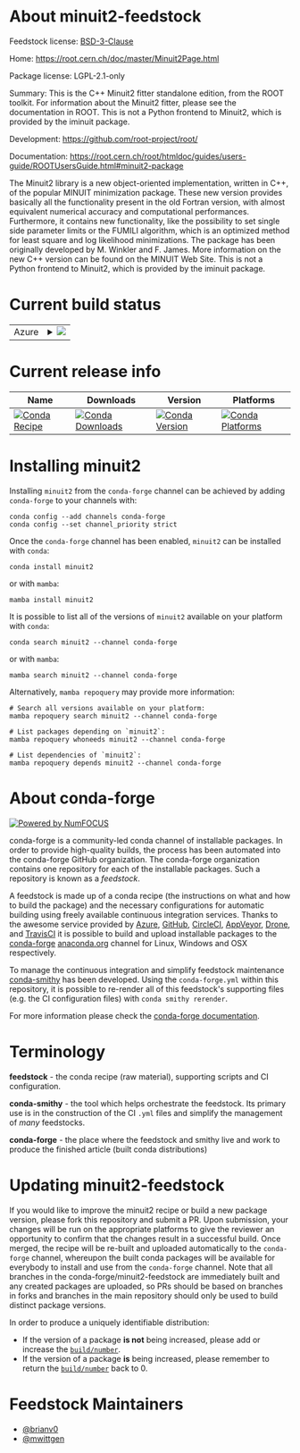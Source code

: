 About minuit2-feedstock
=======================

Feedstock license: [BSD-3-Clause](https://github.com/conda-forge/minuit2-feedstock/blob/main/LICENSE.txt)

Home: https://root.cern.ch/doc/master/Minuit2Page.html

Package license: LGPL-2.1-only

Summary: This is the C++ Minuit2 fitter standalone edition, from the ROOT toolkit.
For information about the Minuit2 fitter, please see the documentation in ROOT.
This is not a Python frontend to Minuit2, which is provided by the iminuit package.


Development: https://github.com/root-project/root/

Documentation: https://root.cern.ch/root/htmldoc/guides/users-guide/ROOTUsersGuide.html#minuit2-package

The Minuit2 library is a new object-oriented implementation, written in C++, of the popular
MINUIT minimization package. These new version provides basically all the functionality
present in the old Fortran version, with almost equivalent numerical accuracy and
computational performances. Furthermore, it contains new functionality, like the possibility
to set single side parameter limits or the FUMILI algorithm, which is an optimized method for
least square and log likelihood minimizations. The package has been originally developed by
M. Winkler and F. James. More information on the new C++ version can be found on the MINUIT
Web Site. This is not a Python frontend to Minuit2, which is provided by the iminuit package.


Current build status
====================


<table>
    
  <tr>
    <td>Azure</td>
    <td>
      <details>
        <summary>
          <a href="https://dev.azure.com/conda-forge/feedstock-builds/_build/latest?definitionId=7127&branchName=main">
            <img src="https://dev.azure.com/conda-forge/feedstock-builds/_apis/build/status/minuit2-feedstock?branchName=main">
          </a>
        </summary>
        <table>
          <thead><tr><th>Variant</th><th>Status</th></tr></thead>
          <tbody><tr>
              <td>linux_64</td>
              <td>
                <a href="https://dev.azure.com/conda-forge/feedstock-builds/_build/latest?definitionId=7127&branchName=main">
                  <img src="https://dev.azure.com/conda-forge/feedstock-builds/_apis/build/status/minuit2-feedstock?branchName=main&jobName=linux&configuration=linux%20linux_64_" alt="variant">
                </a>
              </td>
            </tr><tr>
              <td>linux_aarch64</td>
              <td>
                <a href="https://dev.azure.com/conda-forge/feedstock-builds/_build/latest?definitionId=7127&branchName=main">
                  <img src="https://dev.azure.com/conda-forge/feedstock-builds/_apis/build/status/minuit2-feedstock?branchName=main&jobName=linux&configuration=linux%20linux_aarch64_" alt="variant">
                </a>
              </td>
            </tr><tr>
              <td>osx_64</td>
              <td>
                <a href="https://dev.azure.com/conda-forge/feedstock-builds/_build/latest?definitionId=7127&branchName=main">
                  <img src="https://dev.azure.com/conda-forge/feedstock-builds/_apis/build/status/minuit2-feedstock?branchName=main&jobName=osx&configuration=osx%20osx_64_" alt="variant">
                </a>
              </td>
            </tr><tr>
              <td>osx_arm64</td>
              <td>
                <a href="https://dev.azure.com/conda-forge/feedstock-builds/_build/latest?definitionId=7127&branchName=main">
                  <img src="https://dev.azure.com/conda-forge/feedstock-builds/_apis/build/status/minuit2-feedstock?branchName=main&jobName=osx&configuration=osx%20osx_arm64_" alt="variant">
                </a>
              </td>
            </tr>
          </tbody>
        </table>
      </details>
    </td>
  </tr>
</table>

Current release info
====================

| Name | Downloads | Version | Platforms |
| --- | --- | --- | --- |
| [![Conda Recipe](https://img.shields.io/badge/recipe-minuit2-green.svg)](https://anaconda.org/conda-forge/minuit2) | [![Conda Downloads](https://img.shields.io/conda/dn/conda-forge/minuit2.svg)](https://anaconda.org/conda-forge/minuit2) | [![Conda Version](https://img.shields.io/conda/vn/conda-forge/minuit2.svg)](https://anaconda.org/conda-forge/minuit2) | [![Conda Platforms](https://img.shields.io/conda/pn/conda-forge/minuit2.svg)](https://anaconda.org/conda-forge/minuit2) |

Installing minuit2
==================

Installing `minuit2` from the `conda-forge` channel can be achieved by adding `conda-forge` to your channels with:

```
conda config --add channels conda-forge
conda config --set channel_priority strict
```

Once the `conda-forge` channel has been enabled, `minuit2` can be installed with `conda`:

```
conda install minuit2
```

or with `mamba`:

```
mamba install minuit2
```

It is possible to list all of the versions of `minuit2` available on your platform with `conda`:

```
conda search minuit2 --channel conda-forge
```

or with `mamba`:

```
mamba search minuit2 --channel conda-forge
```

Alternatively, `mamba repoquery` may provide more information:

```
# Search all versions available on your platform:
mamba repoquery search minuit2 --channel conda-forge

# List packages depending on `minuit2`:
mamba repoquery whoneeds minuit2 --channel conda-forge

# List dependencies of `minuit2`:
mamba repoquery depends minuit2 --channel conda-forge
```


About conda-forge
=================

[![Powered by
NumFOCUS](https://img.shields.io/badge/powered%20by-NumFOCUS-orange.svg?style=flat&colorA=E1523D&colorB=007D8A)](https://numfocus.org)

conda-forge is a community-led conda channel of installable packages.
In order to provide high-quality builds, the process has been automated into the
conda-forge GitHub organization. The conda-forge organization contains one repository
for each of the installable packages. Such a repository is known as a *feedstock*.

A feedstock is made up of a conda recipe (the instructions on what and how to build
the package) and the necessary configurations for automatic building using freely
available continuous integration services. Thanks to the awesome service provided by
[Azure](https://azure.microsoft.com/en-us/services/devops/), [GitHub](https://github.com/),
[CircleCI](https://circleci.com/), [AppVeyor](https://www.appveyor.com/),
[Drone](https://cloud.drone.io/welcome), and [TravisCI](https://travis-ci.com/)
it is possible to build and upload installable packages to the
[conda-forge](https://anaconda.org/conda-forge) [anaconda.org](https://anaconda.org/)
channel for Linux, Windows and OSX respectively.

To manage the continuous integration and simplify feedstock maintenance
[conda-smithy](https://github.com/conda-forge/conda-smithy) has been developed.
Using the ``conda-forge.yml`` within this repository, it is possible to re-render all of
this feedstock's supporting files (e.g. the CI configuration files) with ``conda smithy rerender``.

For more information please check the [conda-forge documentation](https://conda-forge.org/docs/).

Terminology
===========

**feedstock** - the conda recipe (raw material), supporting scripts and CI configuration.

**conda-smithy** - the tool which helps orchestrate the feedstock.
                   Its primary use is in the construction of the CI ``.yml`` files
                   and simplify the management of *many* feedstocks.

**conda-forge** - the place where the feedstock and smithy live and work to
                  produce the finished article (built conda distributions)


Updating minuit2-feedstock
==========================

If you would like to improve the minuit2 recipe or build a new
package version, please fork this repository and submit a PR. Upon submission,
your changes will be run on the appropriate platforms to give the reviewer an
opportunity to confirm that the changes result in a successful build. Once
merged, the recipe will be re-built and uploaded automatically to the
`conda-forge` channel, whereupon the built conda packages will be available for
everybody to install and use from the `conda-forge` channel.
Note that all branches in the conda-forge/minuit2-feedstock are
immediately built and any created packages are uploaded, so PRs should be based
on branches in forks and branches in the main repository should only be used to
build distinct package versions.

In order to produce a uniquely identifiable distribution:
 * If the version of a package **is not** being increased, please add or increase
   the [``build/number``](https://docs.conda.io/projects/conda-build/en/latest/resources/define-metadata.html#build-number-and-string).
 * If the version of a package **is** being increased, please remember to return
   the [``build/number``](https://docs.conda.io/projects/conda-build/en/latest/resources/define-metadata.html#build-number-and-string)
   back to 0.

Feedstock Maintainers
=====================

* [@brianv0](https://github.com/brianv0/)
* [@mwittgen](https://github.com/mwittgen/)

